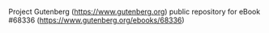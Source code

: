Project Gutenberg (https://www.gutenberg.org) public repository for eBook #68336 (https://www.gutenberg.org/ebooks/68336)
